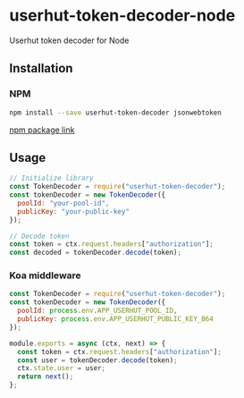 # userhut-token-decoder-node

Userhut token decoder for Node

## Installation

### NPM

```bash
npm install --save userhut-token-decoder jsonwebtoken
```

[npm package link](https://www.npmjs.com/package/userhut-token-decoder)

## Usage

```javascript
// Initialize library
const TokenDecoder = require("userhut-token-decoder");
const tokenDecoder = new TokenDecoder({
  poolId: "your-pool-id",
  publicKey: "your-public-key"
});

// Decode token
const token = ctx.request.headers["authorization"];
const decoded = tokenDecoder.decode(token);
```

### Koa middleware

```javascript
const TokenDecoder = require("userhut-token-decoder");
const tokenDecoder = new TokenDecoder({
  poolId: process.env.APP_USERHUT_POOL_ID,
  publicKey: process.env.APP_USERHUT_PUBLIC_KEY_B64
});

module.exports = async (ctx, next) => {
  const token = ctx.request.headers["authorization"];
  const user = tokenDecoder.decode(token);
  ctx.state.user = user;
  return next();
};
```